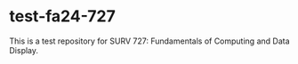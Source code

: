 # test-fa24-727

This is a test repository for SURV 727: Fundamentals of Computing and Data Display.